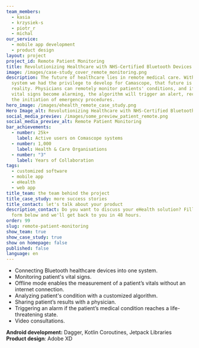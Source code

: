```yaml
---
team_members:
  - kasia
  - krzysiek-s
  - piotr_r
  - michal
our_service:
  - mobile app development
  - product design
layout: project
project_id: Remote Patient Monitoring
title: Revolutionizing Healthcare with NHS-Certified Bluetooth Devices
image: /images/case-study_cover_remote_monitoring.png
description: The future of healthcare lies in remote medical care. With the
  system we had the privilege to develop for Camascope, that future is already a
  reality. Physicians can remotely monitor patients' conditions, and if their
  vital signs become alarming, the algorithm will trigger an alert, recommending
  the initiation of emergency procedures.
hero_image: /images/ehealth_remote_case_study.png
Hero Image_alt: Revolutionizing Healthcare with NHS-Certified Bluetooth Devices
social_media_previev: /images/some_preview_patient_remote.png
social_media_previev_alt: Remote Patient Monitoring
bar_achievements:
  - number: 25k+
    label: Active users on Comascope systems
  - number: 1,000
    label: Health & Care Organisations
  - number: "3"
    label: Years of Collaboration
tags:
  - customized software
  - mobile app
  - eHealth
  - web app
title_team: the team behind the project
title_case_study: more success stories
title_contact: let's talk about your product
description_contact: Do you want to discuss your eHealth solution? Fill out the
  form below and we'll get back to you in 48 hours.
order: 99
slug: remote-patient-monitoring
show_team: true
show_case_study: true
show on homepage: false
published: false
language: en
---
```

<TitleWithIcon sectionTitle="key features built by Bright Inventions:" titleIcon="/images/icons_features_svg.svg" titleIconAlt="features" />

* Connecting Bluetooth healthcare devices into one system.
* Monitoring patient's vital signs.
* Offline mode enables the measurement of a patient’s vitals without an internet connection.
* Analyzing patient's condition with a customized algorithm.
* Sharing patient’s results with a physician.
* Triggering an alarm if the patient’s medical condition reaches a life-threatening state.
* Video consultations.

<TitleWithIcon sectionTitle="stack" titleIcon="/images/skills.svg" titleIconAlt="bright" />

**Android development:** Dagger, Kotlin Coroutines, Jetpack Libraries
**Product design**: Adobe XD

<TitleWithIcon sectionTitle="unlocking digital health: addressing staff shortages &amp; rising health challenge" titleIcon="/images/icon_title_goal.svg" titleIconAlt="unlocking digital health: addressing staff shortages & rising health challenge" />